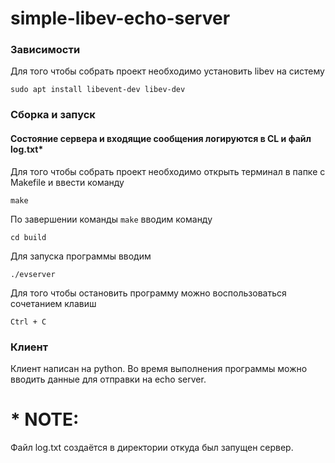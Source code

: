 # simple-libev-echo-server

### Зависимости
Для того чтобы собрать проект необходимо установить libev на систему
```
sudo apt install libevent-dev libev-dev
```

### Сборка и запуск

#### Состояние сервера и входящие сообщения логируются в CL и файл log.txt*

Для того чтобы собрать проект необходимо открыть терминал в папке с Makefile и ввести команду
```
make
```

По завершении команды ```make``` вводим команду
```
cd build
```

Для запуска программы вводим
```
./evserver
```

Для того чтобы остановить программу можно воспользоваться сочетанием клавиш 
```
Ctrl + C
```

### Клиент
Клиент написан на python. Во время выполнения программы можно вводить данные для отправки на echo server.  

# * NOTE:
Файл log.txt создаётся в директории откуда был запущен сервер.
